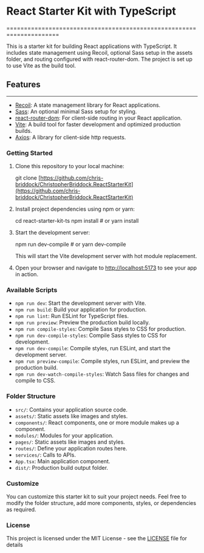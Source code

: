 # React Starter Kit with TypeScript

=====================================================================

This is a starter kit for building React applications with TypeScript. It includes state management using Recoil, optional Sass setup in the assets folder, and routing configured with react-router-dom. The project is set up to use Vite as the build tool.

## Features

--------

* [Recoil](https://recoiljs.org/): A state management library for React applications.
* [Sass](https://sass-lang.com/): An optional minimal Sass setup for styling.
* [react-router-dom](https://reactrouter.com/): For client-side routing in your React application.
* [Vite](https://vitejs.dev/): A build tool for faster development and optimized production builds.
* [Axios](https://axios-http.com/docs/): A library for client-side http requests.

### Getting Started

1. Clone this repository to your local machine:

    git clone [https://github.com/chris-briddock/ChristopherBriddock.ReactStarterKit](https://github.com/chris-briddock/ChristopherBriddock.ReactStarterKit)

2. Install project dependencies using npm or yarn:

    cd react-starter-kit-ts
        npm install
        # or
        yarn install

3. Start the development server:

    npm run dev-compile
        # or
        yarn dev-compile

    This will start the Vite development server with hot module replacement.

4. Open your browser and navigate to [http://localhost:5173](http://localhost:5173) to see your app in action.

### Available Scripts

* `npm run dev`: Start the development server with Vite.
* `npm run build`: Build your application for production.
* `npm run lint`: Run ESLint for TypeScript files.
* `npm run preview`: Preview the production build locally.
* `npm run compile-styles`: Compile Sass styles to CSS for production.
* `npm run dev-compile-styles`: Compile Sass styles to CSS for development.
* `npm run dev-compile`: Compile styles, run ESLint, and start the development server.
* `npm run preview-compile`: Compile styles, run ESLint, and preview the production build.
* `npm run dev-watch-compile-styles`: Watch Sass files for changes and compile to CSS.

### Folder Structure

* `src/`: Contains your application source code.
* `assets/`: Static assets like images and styles.
* `components/`: React components, one or more module makes up a component.
* `modules/`: Modules for your application.
* `pages/`: Static assets like images and styles.
* `routes/`: Define your application routes here.
* `services/`: Calls to APIs.
* `App.tsx`: Main application component.
* `dist/`: Production build output folder.

### Customize

You can customize this starter kit to suit your project needs. Feel free to modify the folder structure, add more components, styles, or dependencies as required.

### License

This project is licensed under the MIT License - see the [LICENSE](LICENSE) file for details

